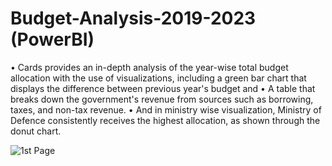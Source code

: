 # Budget-Analysis-2019-2023  (PowerBI)
• Cards provides an in-depth analysis of the year-wise total budget allocation with the use of visualizations, including a green bar chart that displays the difference between previous year's budget and 
• A table that breaks down the government's revenue from sources such as borrowing, taxes, and non-tax revenue. 
• And in ministry wise visualization, Ministry of Defence consistently receives the highest allocation, as shown through the donut chart.

![1st Page](https://user-images.githubusercontent.com/104886543/218270239-619e4952-1aea-43b7-9f5b-f4ebf2bdf380.png)

